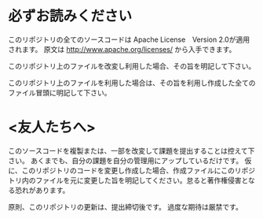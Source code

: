 # 必ずお読みください
このリポジトリの全てのソースコードは Apache License　Version 2.0が適用されます。
原文は http://www.apache.org/licenses/ から入手できます。

このリポジトリ上のファイルを改変し利用した場合、その旨を明記して下さい。

このリポジトリ上のファイルを利用した場合は、その旨を利用し作成した全てのファイル冒頭に明記して下さい。

# <友人たちへ>
このソースコードを複製または、一部を改変して課題を提出することは控えて下さい。
あくまでも、自分の課題を自分の管理用にアップしているだけです。
仮に、このリポジトリのコードを変更し作成した場合、作成ファイルにこのリポジトリ内のファイルを元に変更した旨を明記してください。怠ると著作権侵害となる恐れがあります。

原則、このリポジトリの更新は、提出締切後です。
過度な期待は厳禁です。
